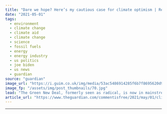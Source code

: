 ```yaml
---
title: "Dare we hope? Here’s my cautious case for climate optimism | Rebecca Solnit"
date: "2021-05-01"
tags: 
  - environment
  - climate change
  - climate aid
  - climate change
  - science
  - fossil fuels
  - energy
  - energy industry
  - us politics
  - joe biden
  - us news
  - guardian
source: "guardian"
image_url: "https://i.guim.co.uk/img/media/53ac5486914285f6b7f8695620d92394bac50ebc/0_371_3168_1902/master/3168.jpg?width=460&quality=85&auto=format&fit=max&s=6051c38d2e68e43c234c101fc2f8bdbd"
image_fp: "/assets/img/post_thumbnails/70.jpg"
lead: "The Green New Deal, formerly seen as radical, is now in mainstream debate. And renewable energy becomes more efficient every dayThat we are living in science fiction was brought home to me last week when I put down Kim Stanley Robinson’s superb clima..."
article_url: "https://www.theguardian.com/commentisfree/2021/may/01/climate-change-environment-hope-future-optimism-success"
---
```


---
